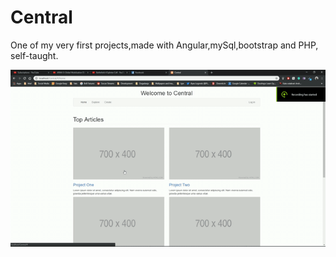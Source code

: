 # Central

One of my very first projects,made with Angular,mySql,bootstrap and PHP, self-taught.

<img src="Media/central-video.gif">
